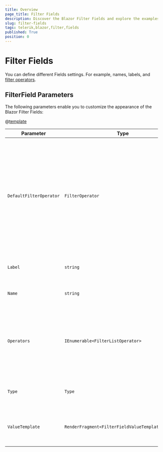 ```yaml
---
title: Overview
page_title: Filter Fields
description: Discover the Blazor Filter Fields and explore the examples.
slug: filter-fields
tags: telerik,blazor,filter,fields
published: True
position: 0
---
```


# Filter Fields
You can define different Fields settings. For example, names, labels, and [filter operators](slug://filter-operators).

## FilterField Parameters

The following parameters enable you to customize the appearance of the Blazor Filter Fields:

@[template](/_contentTemplates/common/parameters-table-styles.md#table-layout)

| Parameter | Type | Description |
| ----------- | ----------- | ----------- |
| `DefaultFilterOperator` | `FilterOperator` | Sets the default filter operator for the Field. Accepts a member of the `FilterOperator` enum. The selected operator must be applicable for the specific data type. Check the supported options in the [Filter Operators](slug://common-features-filter-operators) article.
| `Label` | `string` | Specifies the string displayed for the given field. |
| `Name` | `string` | Specifies the field to be used when filtering. |
| `Operators` | `IEnumerable<FilterListOperator>` | Specifies the [available filter operators](slug://filter-operators#supported-fields-operators). If not defined, the component will use a default list of available operators based on the field type. |
| `Type` | `Type` | Specifies the field type. This will determine the filter value editor. |
| `ValueTemplate` | `RenderFragment<FilterFieldValueTemplateContext>` | Use to override the default rendering of the filter field value. |